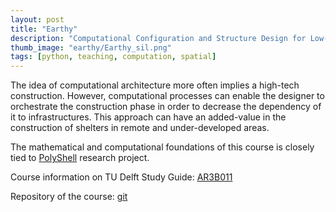 ```yaml
---
layout: post
title: "Earthy"
description: "Computational Configuration and Structure Design for Low-Tech Earthy Constructions"
thumb_image: "earthy/Earthy_sil.png"
tags: [python, teaching, computation, spatial]
---
```


The idea of computational architecture more often implies a high-tech construction. However, computational processes can enable the designer to orchestrate the construction phase in order to decrease the dependency of it to infrastructures. This approach can have an added-value in the construction of shelters in remote and under-developed areas.

The mathematical and computational foundations of this course is closely tied to [PolyShell](https://shervinazadi.github.io/p/polyshell) research project.

Course information on TU Delft Study Guide: [AR3B011](https://studiegids.tudelft.nl/a101_displayCourse.do?course_id=48987)

Repository of the course: [git](https://gitlab.com/Pirouz-Nourian/Earthy)
